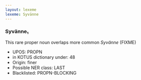```yaml
---
layout: lexeme
lexeme: Syvänne
---
```


###  Syvänne₁

This rare proper noun overlaps more common *Syvänne* (FIXME)
* UPOS:  PROPN
* in KOTUS dictionary under:  48
* Origin:  finer
* Possible NER class:  LAST
* Blacklisted:  PROPN-BLOCKING

